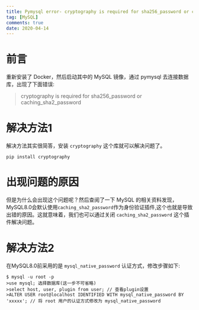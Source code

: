 ```yaml
---
title: Pymysql error- cryptography is required for sha256_password or caching_sha2_password
tag: [MySQL]
comments: true
date: 2020-04-14
---
```


# 前言
重新安装了 Docker，然后启动其中的 MySQL 镜像，通过 pymysql 去连接数据库，出现了下面错误:

>cryptography is required for sha256_password or caching_sha2_password

# 解决方法1

解决方法其实很简答，安装 `cryptography` 这个库就可以解决问题了。

```shell
pip install cryptography
```

# 出现问题的原因

但是为什么会出现这个问题呢？然后查阅了一下 MySQL 的相关资料发现，MySQL8.0会默认使用`caching_sha2_password`作为身份验证插件,这个也就是导致出错的原因。这就意味着，我们也可以通过关闭 `caching_sha2_password` 这个插件解决问题。

# 解决方法2
在MySQL8.0前采用的是 `mysql_native_password` 认证方式，修改步骤如下:

```mysql
$ mysql -u root -p
>use mysql; 选择数据库(这一步不可省略)
>select host, user, plugin from user; // 查看plugin设置
>ALTER USER root@localhost IDENTIFIED WITH mysql_native_password BY 'xxxxx'; // 将 root 用户的认证方式修改为 mysql_native_password
```